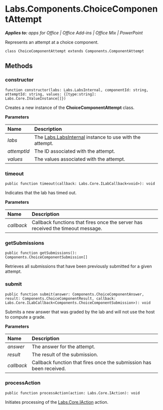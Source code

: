 
# Labs.Components.ChoiceComponentAttempt

 _**Applies to:** apps for Office | Office Add-ins | Office Mix | PowerPoint_

Represents an attempt at a choice component.

```
class ChoiceComponentAttempt extends Components.ComponentAttempt
```


## Methods




### constructor

 `function constructor(labs: Labs.LabsInternal, componentId: string, attemptId: string, values: {[type:string]: Labs.Core.IValueInstance[]})`

Creates a new instance of the  **ChoiceComponentAttempt** class.

 **Parameters**


|**Name**|**Description**|
|:-----|:-----|
| _labs_|The [Labs.LabsInternal](http://msdn.microsoft.com/library/599fb2c4-bb16-4422-84ad-10ed85a14018.aspx) instance to use with the attempt.|
| _attemptId_|The ID associated with the attempt.|
| _values_|The values associated with the attempt.|

### timeout

 `public function timeout(callback: Labs.Core.ILabCallback<void>): void`

Indicates that the lab has timed out.

 **Parameters**


|**Name**|**Description**|
|:-----|:-----|
| _callback_|Callback functions that fires once the server has received the timeout message.|

### getSubmissions

 `public function getSubmissions(): Components.ChoiceComponentSubmission[]`

Retrieves all submissions that have been previously submitted for a given attempt.


### submit

 `public function submit(answer: Components.ChoiceComponentAnswer, result: Components.ChoiceComponentResult, callback: Labs.Core.ILabCallback<Components.ChoiceComponentSubmission>): void`

Submits a new answer that was graded by the lab and will not use the host to compute a grade.

 **Parameters**


|**Name**|**Description**|
|:-----|:-----|
| _answer_|The answer for the attempt.|
| _result_|The result of the submission.|
| _callback_|Callback function that fires once the submission has been received.|

### processAction

 `public function processAction(action: Labs.Core.IAction): void`

Initiates processing of the [Labs.Core.IAction](https://dev.office.com/reference/add-ins/office-mix/labs.core.iaction) action.

